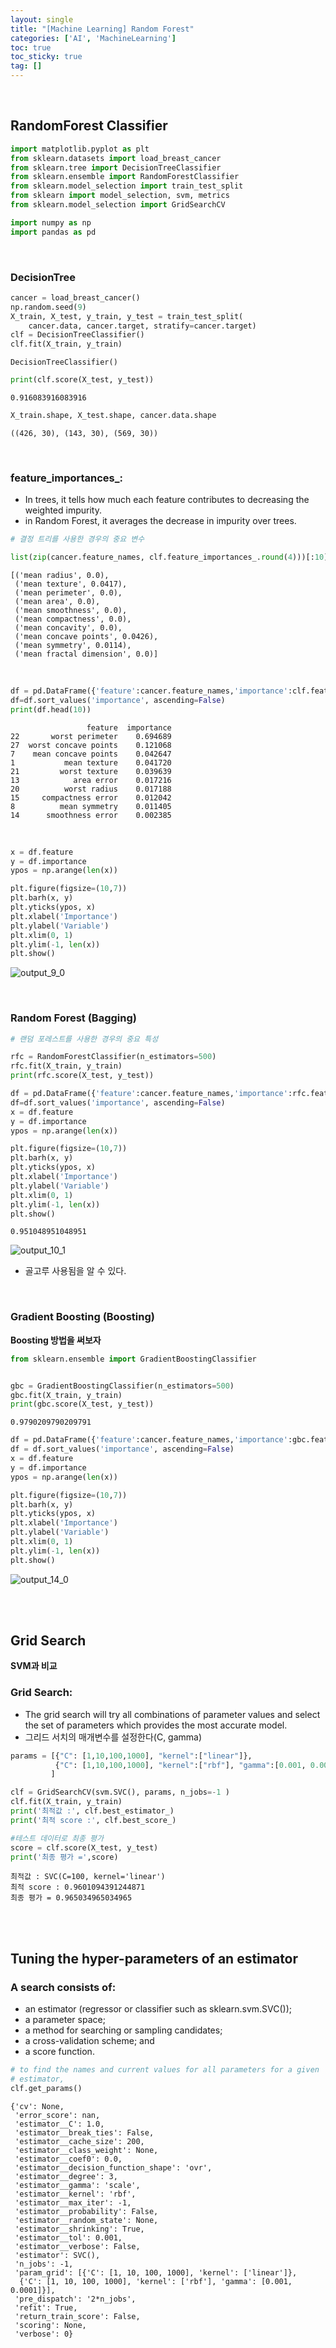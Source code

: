 ```yaml
---
layout: single
title: "[Machine Learning] Random Forest"
categories: ['AI', 'MachineLearning']
toc: true
toc_sticky: true
tag: []
---
```


<br>



## RandomForest Classifier


```python
import matplotlib.pyplot as plt
from sklearn.datasets import load_breast_cancer
from sklearn.tree import DecisionTreeClassifier
from sklearn.ensemble import RandomForestClassifier
from sklearn.model_selection import train_test_split
from sklearn import model_selection, svm, metrics
from sklearn.model_selection import GridSearchCV

import numpy as np
import pandas as pd
```

<br>

### DecisionTree


```python
cancer = load_breast_cancer()
np.random.seed(9)
X_train, X_test, y_train, y_test = train_test_split(
    cancer.data, cancer.target, stratify=cancer.target)
clf = DecisionTreeClassifier()
clf.fit(X_train, y_train)
```


    DecisionTreeClassifier()


```python
print(clf.score(X_test, y_test))
```

    0.916083916083916

```python
X_train.shape, X_test.shape, cancer.data.shape
```


    ((426, 30), (143, 30), (569, 30))

<br>

### feature_importances_:
- In trees, it tells how much each feature contributes to decreasing the 
  weighted impurity. 
- in Random Forest, it averages the decrease in impurity over trees.


```python
# 결정 트리를 사용한 경우의 중요 변수

list(zip(cancer.feature_names, clf.feature_importances_.round(4)))[:10]
```


    [('mean radius', 0.0),
     ('mean texture', 0.0417),
     ('mean perimeter', 0.0),
     ('mean area', 0.0),
     ('mean smoothness', 0.0),
     ('mean compactness', 0.0),
     ('mean concavity', 0.0),
     ('mean concave points', 0.0426),
     ('mean symmetry', 0.0114),
     ('mean fractal dimension', 0.0)]

<br>


```python
df = pd.DataFrame({'feature':cancer.feature_names,'importance':clf.feature_importances_ })
df=df.sort_values('importance', ascending=False)
print(df.head(10))
```

                     feature  importance
    22       worst perimeter    0.694689
    27  worst concave points    0.121068
    7    mean concave points    0.042647
    1           mean texture    0.041720
    21         worst texture    0.039639
    13            area error    0.017216
    20          worst radius    0.017188
    15     compactness error    0.012042
    8          mean symmetry    0.011405
    14      smoothness error    0.002385

<br>

```python
x = df.feature
y = df.importance
ypos = np.arange(len(x))

plt.figure(figsize=(10,7))
plt.barh(x, y)
plt.yticks(ypos, x)
plt.xlabel('Importance')
plt.ylabel('Variable')
plt.xlim(0, 1)
plt.ylim(-1, len(x))
plt.show()
```


![output_9_0](https://user-images.githubusercontent.com/70505378/137091543-9f7a6874-d5a5-429a-ae9f-93f1bbba626b.png)
    

<br>

### Random Forest (Bagging)

```python
# 랜덤 포레스트를 사용한 경우의 중요 특성

rfc = RandomForestClassifier(n_estimators=500)
rfc.fit(X_train, y_train)
print(rfc.score(X_test, y_test))

df = pd.DataFrame({'feature':cancer.feature_names,'importance':rfc.feature_importances_ })
df=df.sort_values('importance', ascending=False)
x = df.feature
y = df.importance
ypos = np.arange(len(x))

plt.figure(figsize=(10,7))
plt.barh(x, y)
plt.yticks(ypos, x)
plt.xlabel('Importance')
plt.ylabel('Variable')
plt.xlim(0, 1)
plt.ylim(-1, len(x))
plt.show()
```

    0.951048951048951




![output_10_1](https://user-images.githubusercontent.com/70505378/137091548-974e0922-4d39-483e-9661-e2923f01eeb8.png)
    


- 골고루 사용됨을 알 수 있다.

<br>

### Gradient Boosting (Boosting)

**Boosting 방법을 써보자**


```python
from sklearn.ensemble import GradientBoostingClassifier


gbc = GradientBoostingClassifier(n_estimators=500)
gbc.fit(X_train, y_train)
print(gbc.score(X_test, y_test))
```

    0.9790209790209791



```python
df = pd.DataFrame({'feature':cancer.feature_names,'importance':gbc.feature_importances_ })
df = df.sort_values('importance', ascending=False)
x = df.feature
y = df.importance
ypos = np.arange(len(x))

plt.figure(figsize=(10,7))
plt.barh(x, y)
plt.yticks(ypos, x)
plt.xlabel('Importance')
plt.ylabel('Variable')
plt.xlim(0, 1)
plt.ylim(-1, len(x))
plt.show()
```


![output_14_0](https://user-images.githubusercontent.com/70505378/137091551-c04e56f6-2534-4667-986a-81f2e8585ca7.png)
    

<br>

<br>

## Grid Search

**SVM과 비교**

### Grid Search:

- The grid search will try all combinations of parameter values and select the set of parameters which provides the most accurate model.
- 그리드 서치의 매개변수를 설정한다(C, gamma)


```python
params = [{"C": [1,10,100,1000], "kernel":["linear"]},
          {"C": [1,10,100,1000], "kernel":["rbf"], "gamma":[0.001, 0.0001]}
         ]

clf = GridSearchCV(svm.SVC(), params, n_jobs=-1 )
clf.fit(X_train, y_train)
print('최적값 :', clf.best_estimator_)
print('최적 score :', clf.best_score_)

#테스트 데이터로 최종 평가
score = clf.score(X_test, y_test)
print('최종 평가 =',score)
```

    최적값 : SVC(C=100, kernel='linear')
    최적 score : 0.9601094391244871
    최종 평가 = 0.965034965034965

<br>

<br>

## Tuning the hyper-parameters of an estimator

### A search consists of:

- an estimator (regressor or classifier such as sklearn.svm.SVC());
- a parameter space;
- a method for searching or sampling candidates;
- a cross-validation scheme; and
- a score function.


```python
# to find the names and current values for all parameters for a given 
# estimator,
clf.get_params()
```




    {'cv': None,
     'error_score': nan,
     'estimator__C': 1.0,
     'estimator__break_ties': False,
     'estimator__cache_size': 200,
     'estimator__class_weight': None,
     'estimator__coef0': 0.0,
     'estimator__decision_function_shape': 'ovr',
     'estimator__degree': 3,
     'estimator__gamma': 'scale',
     'estimator__kernel': 'rbf',
     'estimator__max_iter': -1,
     'estimator__probability': False,
     'estimator__random_state': None,
     'estimator__shrinking': True,
     'estimator__tol': 0.001,
     'estimator__verbose': False,
     'estimator': SVC(),
     'n_jobs': -1,
     'param_grid': [{'C': [1, 10, 100, 1000], 'kernel': ['linear']},
      {'C': [1, 10, 100, 1000], 'kernel': ['rbf'], 'gamma': [0.001, 0.0001]}],
     'pre_dispatch': '2*n_jobs',
     'refit': True,
     'return_train_score': False,
     'scoring': None,
     'verbose': 0}

<br>






